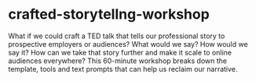 # crafted-storytellng-workshop
What if we could craft a TED talk that tells our professional story to prospective employers or audiences? What would we say? How would we say it? How can we take that story further and make it scale to online audiences everywhere? This 60-minute workshop breaks down the template, tools and text prompts that can help us reclaim our narrative.
